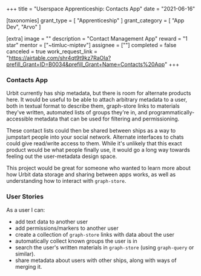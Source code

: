 +++
title = "Userspace Apprenticeship: Contacts App"
date = "2021-06-16"

[taxonomies]
grant_type = [ "Apprenticeship" ]
grant_category = [ "App Dev", "Arvo" ]

[extra]
image = ""
description = "Contact Management App"
reward = "1 star"
mentor = ["~timluc-miptev"]
assignee = [""]
completed = false
canceled = true
work_request_link = "https://airtable.com/shr4qt9t9kz7RaOIa?prefill_Grant+ID=B0034&prefill_Grant+Name=Contacts%20App"
+++

### Contacts App

Urbit currently has ship metadata, but there is room for alternate products here. It would be useful to be able to attach arbitrary metadata to a user, both in textual format to describe them, graph-store links to materials they've written, automated lists of groups they're in, and programmatically-accessible metadata that can be used for filtering and permissioning.

These contact lists could then be shared between ships as a way to jumpstart people into your social network. Alternate interfaces to chats could give read/write access to them. While it's unlikely that this exact product would be what people finally use, it would go a long way towards feeling out the user-metadata design space.

This project would be great for someone who wanted to learn more about how Urbit data storage and sharing between apps works, as well as understanding how to interact with `graph-store`.

### User Stories

As a user I can:

- add text data to another user
- add permissions/markers to another user
- create a collection of `graph-store` links with data about the user
- automatically collect known groups the user is in
- search the user's written materials in `graph-store` (using `graph-query` or similar).
- share metadata about users with other ships, along with ways of merging it.
